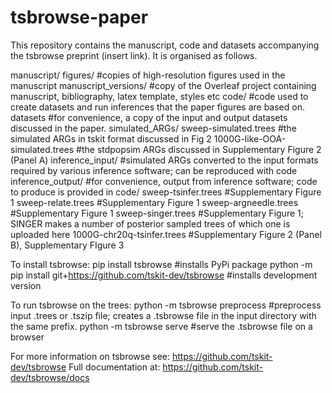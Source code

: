 # tsbrowse-paper
This repository contains the manuscript, code and datasets accompanying the tsbrowse preprint (insert link).
It is organised as follows.

manuscript/
  figures/ #copies of high-resolution figures used in the manuscript
  manuscript_versions/ #copy of the Overleaf project containing manuscript, bibliography, latex template, styles etc
code/ #code used to create datasets and run inferences that the paper figures are based on.
datasets #for convenience, a copy of the input and output datasets discussed in the paper. 
  simulated_ARGs/
    sweep-simulated.trees #the simulated ARGs in tskit format discussed in Fig 2
    1000G-like-OOA-simulated.trees #the stdpopsim ARGs discussed in Supplementary Figure 2 (Panel A)
  inference_input/ #simulated ARGs converted to the input formats required by various inference software; can be reproduced with code
  inference_output/ #for convenience, output from inference software; code to produce is provided in code/
    sweep-tsinfer.trees #Supplementary Figure 1
    sweep-relate.trees #Supplementary Figure 1
    sweep-argneedle.trees #Supplementary Figure 1
    sweep-singer.trees #Supplementary Figure 1; SINGER makes a number of posterior sampled trees of which one is uploaded here
    1000G-chr20q-tsinfer.trees #Supplementary Figure 2 (Panel B), Supplementary FIgure 3

To install tsbrowse: 
  pip install tsbrowse #installs PyPi package
  python -m pip install git+https://github.com/tskit-dev/tsbrowse #installs development version
  
To run tsbrowse on the trees:
  python -m tsbrowse preprocess <path-to-input-trees> #preprocess input .trees or .tszip file; creates a .tsbrowse file in the input directory with the same prefix.
  python -m tsbrowse serve <path-to-input-tsbrowse> #serve the .tsbrowse file on a browser

For more information on tsbrowse see: https://github.com/tskit-dev/tsbrowse
Full documentation at: https://github.com/tskit-dev/tsbrowse/docs
